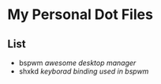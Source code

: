 # My Personal Dot Files

## List

- bspwm _awesome desktop manager_
- shxkd _keyborad binding used in bspwm_
